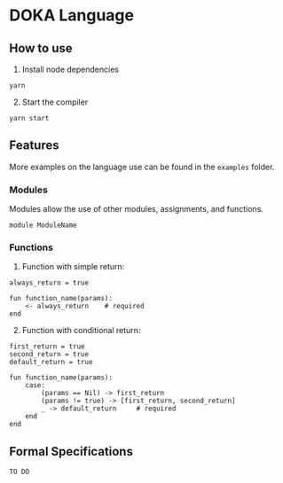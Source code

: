 # DOKA Language

## How to use

1. Install node dependencies

```
yarn
```

2. Start the compiler

```
yarn start
```

## Features

More examples on the language use can be found in the `examples` folder.

### Modules

Modules allow the use of other modules, assignments, and functions.

```
module ModuleName

```

### Functions

1. Function with simple return:

```
always_return = true

fun function_name(params):
	<- always_return	# required
end
```

2. Function with conditional return:

```
first_return = true
second_return = true
default_return = true

fun function_name(params):
	case:
		(params == Nil) -> first_return
		(params != true) -> [first_return, second_return]
		_ -> default_return		# required
	end
end
```

## Formal Specifications

`TO DO`
